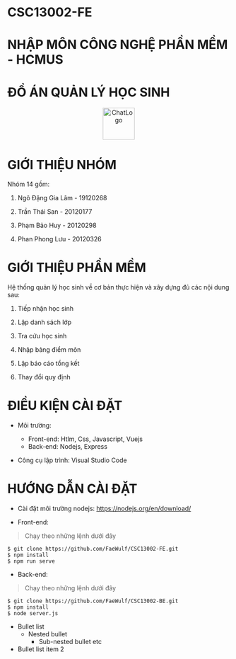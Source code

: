 # CSC13002-FE

# NHẬP MÔN CÔNG NGHỆ PHẦN MỀM - HCMUS 

# ĐỒ ÁN QUẢN LÝ HỌC SINH

<p align="center">
  <a href="#">
    <img src="./public/img/fit-logo.png" alt="ChatLogo" width="72" height="72">
  </a>
</p>

# GIỚI THIỆU NHÓM
Nhóm 14 gồm:

 1. Ngô Đặng Gia Lâm - 19120268
 
 2. Trần Thái San - 20120177
 
 3. Phạm Bảo Huy - 20120298

 4. Phan Phong Lưu - 20120326

# GIỚI THIỆU PHẦN MỀM
Hệ thống quản lý học sinh về cơ bản thực hiện và xây dựng đủ các nội dung sau:

 1. Tiếp nhận học sinh
 
 2. Lập danh sách lớp
 
 3. Tra cứu học sinh
 
 4. Nhập bảng điểm môn
 
 5. Lập báo cáo tổng kết
 
 6. Thay đổi quy định
 
# ĐIỀU KIỆN CÀI ĐẶT

 - Môi trường: 
    - Front-end: Htlm, Css, Javascript, Vuejs
    - Back-end: Nodejs, Express
 
 - Công cụ lập trình: Visual Studio Code
 
# HƯỚNG DẪN CÀI ĐẶT

- Cài đặt môi trường nodejs: https://nodejs.org/en/download/

- Front-end: 
> Chạy theo những lệnh dưới đây
```
$ git clone https://github.com/FaeWulf/CSC13002-FE.git
$ npm install 
$ npm run serve
```

- Back-end:
> Chạy theo những lệnh dưới đây
```
$ git clone https://github.com/FaeWulf/CSC13002-BE.git
$ npm install
$ node server.js
```

- Bullet list
    - Nested bullet
        - Sub-nested bullet etc
- Bullet list item 2 
